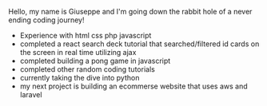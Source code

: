 Hello, my name is Giuseppe and I'm going down the rabbit hole of a never ending coding journey!

- Experience with html css php javascript
- completed a react search deck tutorial that searched/filtered id cards on the screen in real time utilizing ajax
- completed building a pong game in javascript
- completed other random coding tutorials
- currently taking the dive into python
- my next project is building an ecommerse website that uses aws and laravel 


<!---
Gzeppe/Gzeppe is a ✨ special ✨ repository because its `README.md` (this file) appears on your GitHub profile.
You can click the Preview link to take a look at your changes.
--->
